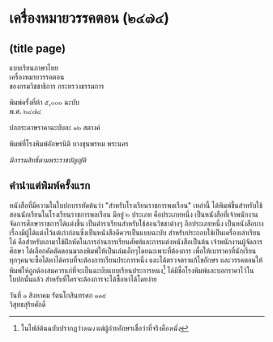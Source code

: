 # เครื่องหมายวรรคตอน (๒๔๗๔)
## (title page)

<div class='title-center'>

แบบเรียนภาษาไทย<br />
<span class='big'>เครื่องหมายวรรคตอน</span><br />
ของกรมวิชชาธิการ กระทรวงธรรมการ<br />

พิมพ์ครั้งที่ห้า ๕,๐๐๐ ฉะบับ<br />
พ.ศ. ๒๔๗๔

ปกกระดาษราคาฉะบับละ ๑๒ สตางค์

พิมพ์ที่โรงพิมพ์อักษรนิติ บางขุนพรหม พระนคร

*มีกรรมสิทธิ์ตามพระราชบัญญัติ*

</div>

## คำนำแต่พิมพ์ครั้งแรก

หนังสือที่มีความในใบปกบรรทัดต้นว่า "สำหรับโรงเรียนราชการพลเรือน" เหล่านี้ ได้พิมพ์ขึ้นสำหรับใช้สอนนักเรียนในโรงเรียนราชการพลเรือน มีอยู่ ๒ ประเภท คือประเภทหนึ่ง เป็นหนังสือที่เจ้าพนักงานจัดการศึกษาราชการได้แต่งขึ้น เป็นตำราเรียนสำหรับใช้สอนวิชชาต่างๆ อีกประเภทหนึ่ง เป็นหนังสือบางเรื่องมีผู้ได้แต่งไว้แต่เก่าก่อนซึ่งเป็นหนังสือดีควรเป็นแบบฉะบับ สำหรับประกอบใช้เป็นเครื่องเล่าเรียนได้ คือสำหรับเอามาใช้ฝึกหัดในการอ่านการเรียนศัพท์และการแต่งหนังสือเป็นต้น เจ้าพนักงานผู้จัดการศึกษา ได้เลือกคัดตัดตอนมาลงพิมพ์ให้เป็นเล่มเล็กๆโดยฉะเพาะที่ต้องการ เพื่อให้เบาราคาที่นักเรียนทุกๆคนจะซื้อได้หาได้ครบที่จะต้องการเรียนประการหนึ่ง และได้ตรวจตราแก้ไขอักษร และวรรคตอนให้พิมพ์ให้ถูกต้องสมควรแก่ที่จะเป็นฉะบับแบบเรียนประการ<span class='diff'>หนง</span>[^preface-note1] ได้มีชื่อโรงพิมพ์และบอกราคาไว้ในใบปกนั้นแล้ว สำหรับที่ใครจะต้องการจะได้ซื้อหาได้โดยง่าย

<div class='signature-text'>

วันที่ ๑ สิงหาคม รัตนโกสินทรศก ๑๑๙<br />
วิสุทธสุริยศักดิ์

</div>

[^preface-note1]: ในไฟล์ต้นฉบับปรากฏว่า*หนง* แต่ผู้ถ่ายอักษรเชื่อว่าที่จริงคือ*หนึ่ง*